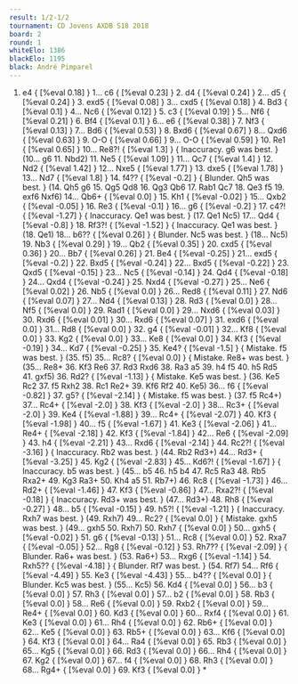 ```yaml
---
result: 1/2-1/2
tournament: CD Jovens AXDB S18 2018
board: 2
round: 1
whiteElo: 1386
blackElo: 1195
black: André Pimparel
---
```


1. e4 { [%eval 0.18] } 1... c6 { [%eval 0.23] } 2. d4 { [%eval 0.24] } 2... d5 { [%eval 0.24] } 3. exd5 { [%eval 0.08] } 3... cxd5 { [%eval 0.18] } 4. Bd3 { [%eval 0.1] } 4... Nc6 { [%eval 0.12] } 5. c3 { [%eval 0.19] } 5... Nf6 { [%eval 0.21] } 6. Bf4 { [%eval 0.1] } 6... e6 { [%eval 0.38] } 7. Nf3 { [%eval 0.13] } 7... Bd6 { [%eval 0.53] } 8. Bxd6 { [%eval 0.67] } 8... Qxd6 { [%eval 0.63] } 9. O-O { [%eval 0.66] } 9... O-O { [%eval 0.59] } 10. Re1 { [%eval 0.65] } 10... Re8?! { [%eval 1.3] } { Inaccuracy. g6 was best. } (10... g6 11. Nbd2) 11. Ne5 { [%eval 1.09] } 11... Qc7 { [%eval 1.4] } 12. Nd2 { [%eval 1.42] } 12... Nxe5 { [%eval 1.77] } 13. dxe5 { [%eval 1.78] } 13... Nd7 { [%eval 1.8] } 14. f4?? { [%eval -0.2] } { Blunder. Qh5 was best. } (14. Qh5 g6 15. Qg5 Qd8 16. Qg3 Qb6 17. Rab1 Qc7 18. Qe3 f5 19. exf6 Nxf6) 14... Qb6+ { [%eval 0.0] } 15. Kh1 { [%eval -0.02] } 15... Qxb2 { [%eval -0.05] } 16. Re3 { [%eval -0.1] } 16... g6 { [%eval -0.2] } 17. c4?! { [%eval -1.27] } { Inaccuracy. Qe1 was best. } (17. Qe1 Nc5) 17... Qd4 { [%eval -0.8] } 18. Rf3?! { [%eval -1.52] } { Inaccuracy. Qe1 was best. } (18. Qe1) 18... b6?? { [%eval 0.26] } { Blunder. Nc5 was best. } (18... Nc5) 19. Nb3 { [%eval 0.29] } 19... Qb2 { [%eval 0.35] } 20. cxd5 { [%eval 0.36] } 20... Bb7 { [%eval 0.26] } 21. Be4 { [%eval -0.25] } 21... exd5 { [%eval -0.2] } 22. Bxd5 { [%eval -0.24] } 22... Bxd5 { [%eval -0.22] } 23. Qxd5 { [%eval -0.15] } 23... Nc5 { [%eval -0.14] } 24. Qd4 { [%eval -0.18] } 24... Qxd4 { [%eval -0.24] } 25. Nxd4 { [%eval -0.27] } 25... Ne6 { [%eval 0.02] } 26. Nb5 { [%eval 0.0] } 26... Red8 { [%eval 0.11] } 27. Nd6 { [%eval 0.07] } 27... Nd4 { [%eval 0.13] } 28. Rd3 { [%eval 0.0] } 28... Nf5 { [%eval 0.0] } 29. Rad1 { [%eval 0.0] } 29... Nxd6 { [%eval 0.03] } 30. Rxd6 { [%eval 0.01] } 30... Rxd6 { [%eval 0.07] } 31. exd6 { [%eval 0.0] } 31... Rd8 { [%eval 0.0] } 32. g4 { [%eval -0.01] } 32... Kf8 { [%eval 0.0] } 33. Kg2 { [%eval 0.0] } 33... Ke8 { [%eval 0.0] } 34. Kf3 { [%eval -0.19] } 34... Kd7 { [%eval -0.25] } 35. Ke4? { [%eval -1.5] } { Mistake. f5 was best. } (35. f5) 35... Rc8? { [%eval 0.0] } { Mistake. Re8+ was best. } (35... Re8+ 36. Kf3 Re6 37. Rd3 Rxd6 38. Ra3 a5 39. h4 f5 40. h5 Rd5 41. gxf5) 36. Rd2? { [%eval -1.13] } { Mistake. Ke5 was best. } (36. Ke5 Rc2 37. f5 Rxh2 38. Rc1 Re2+ 39. Kf6 Rf2 40. Ke5) 36... f6 { [%eval -0.82] } 37. g5? { [%eval -2.14] } { Mistake. f5 was best. } (37. f5 Rc4+) 37... Rc4+ { [%eval -2.0] } 38. Kf3 { [%eval -2.0] } 38... Rc3+ { [%eval -2.0] } 39. Ke4 { [%eval -1.88] } 39... Rc4+ { [%eval -2.07] } 40. Kf3 { [%eval -1.98] } 40... f5 { [%eval -1.67] } 41. Ke3 { [%eval -2.06] } 41... Re4+ { [%eval -2.18] } 42. Kf3 { [%eval -1.84] } 42... Re6 { [%eval -2.09] } 43. h4 { [%eval -2.21] } 43... Rxd6 { [%eval -2.14] } 44. Rc2?! { [%eval -3.16] } { Inaccuracy. Rb2 was best. } (44. Rb2 Rd3+) 44... Rd3+ { [%eval -3.25] } 45. Kg2 { [%eval -2.83] } 45... Kd6?! { [%eval -1.67] } { Inaccuracy. b5 was best. } (45... b5 46. h5 b4 47. Rc5 Ra3 48. Rb5 Rxa2+ 49. Kg3 Ra3+ 50. Kh4 a5 51. Rb7+) 46. Rc8 { [%eval -1.73] } 46... Rd2+ { [%eval -1.46] } 47. Kf3 { [%eval -0.86] } 47... Rxa2?! { [%eval -0.18] } { Inaccuracy. Rd3+ was best. } (47... Rd3+) 48. Rh8 { [%eval -0.27] } 48... b5 { [%eval -0.15] } 49. h5?! { [%eval -1.21] } { Inaccuracy. Rxh7 was best. } (49. Rxh7) 49... Rc2? { [%eval 0.0] } { Mistake. gxh5 was best. } (49... gxh5 50. Rxh7) 50. Rxh7 { [%eval 0.0] } 50... gxh5 { [%eval -0.02] } 51. g6 { [%eval -0.13] } 51... Rc8 { [%eval 0.0] } 52. Rxa7 { [%eval -0.05] } 52... Rg8 { [%eval -0.12] } 53. Rh7?? { [%eval -2.09] } { Blunder. Ra6+ was best. } (53. Ra6+) 53... Rxg6 { [%eval -1.14] } 54. Rxh5?? { [%eval -4.18] } { Blunder. Rf7 was best. } (54. Rf7) 54... Rf6 { [%eval -4.49] } 55. Ke3 { [%eval -4.43] } 55... b4?? { [%eval 0.0] } { Blunder. Kc5 was best. } (55... Kc5) 56. Kd4 { [%eval 0.0] } 56... b3 { [%eval 0.0] } 57. Rh3 { [%eval 0.0] } 57... b2 { [%eval 0.0] } 58. Rb3 { [%eval 0.0] } 58... Re6 { [%eval 0.0] } 59. Rxb2 { [%eval 0.0] } 59... Re4+ { [%eval 0.0] } 60. Kd3 { [%eval 0.0] } 60... Rxf4 { [%eval 0.0] } 61. Ke3 { [%eval 0.0] } 61... Rh4 { [%eval 0.0] } 62. Rb6+ { [%eval 0.0] } 62... Ke5 { [%eval 0.0] } 63. Rb5+ { [%eval 0.0] } 63... Kf6 { [%eval 0.0] } 64. Kf3 { [%eval 0.0] } 64... Ra4 { [%eval 0.0] } 65. Rb3 { [%eval 0.0] } 65... Kg5 { [%eval 0.0] } 66. Rd3 { [%eval 0.0] } 66... Rh4 { [%eval 0.0] } 67. Kg2 { [%eval 0.0] } 67... f4 { [%eval 0.0] } 68. Rh3 { [%eval 0.0] } 68... Rg4+ { [%eval 0.0] } 69. Kf3 { [%eval 0.0] } *
